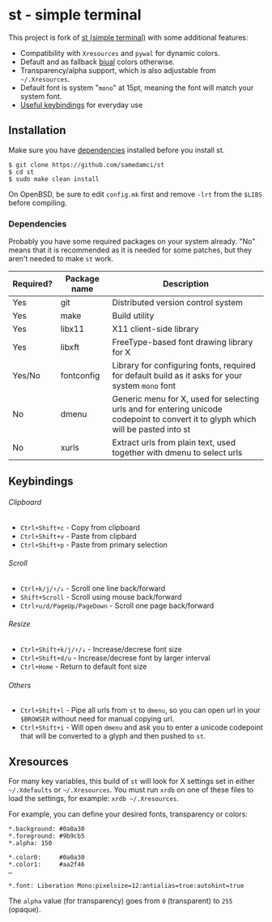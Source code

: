 # st - simple terminal

This project is fork of [st (simple terminal)](https://st.suckless.org/) with some additional features:

* Compatibility with `Xresources` and `pywal` for dynamic colors.
* Default and as fallback [biual](https://github.com/samedamci/biual-dot-conf) colors otherwise.
* Transparency/alpha support, which is also adjustable from `~/.Xresources`.
* Default font is system "`mono`" at 15pt, meaning the font will match your system font.
* [Useful keybindings](#keybindings) for everyday use

## Installation

Make sure you have [dependencies](#dependencies) installed before you install st.

```shell
$ git clone https://github.com/samedamci/st
$ cd st
$ sudo make clean install
```

On OpenBSD, be sure to edit `config.mk` first and remove `-lrt` from the `$LIBS` before compiling.

### Dependencies

Probably you have some required packages on your system already. "No" means that it is recommended as it is needed for some patches, but they aren't needed to make `st` work.

| Required? | Package name | Description
|-----------|--------------|------------
| Yes       | git          | Distributed version control system
| Yes       | make         | Build utility
| Yes       | libx11       | X11 client-side library
| Yes       | libxft       | FreeType-based font drawing library for X
| Yes/No    | fontconfig   | Library for configuring fonts, required for default build as it asks for your system `mono` font
| No        | dmenu        | Generic menu for X, used for selecting urls and for entering unicode codepoint to convert it to glyph which will be pasted into st
| No        | xurls        | Extract urls from plain text, used together with dmenu to select urls

## Keybindings

###### Clipboard
* `Ctrl+Shift+c` - Copy from clipboard
* `Ctrl+Shift+v` - Paste from clipbard
* `Ctrl+Shift+p` - Paste from primary selection

###### Scroll
* `Ctrl+k/j/↑/↓` - Scroll one line back/forward
* `Shift+Scroll` - Scroll using mouse back/forward
* `Ctrl+u/d/PageUp/PageDown` - Scroll one page back/forward

###### Resize
* `Ctrl+Shift+k/j/↑/↓` - Increase/decrese font size
* `Ctrl+Shift+d/u` - Increase/decrese font by larger interval
* `Ctrl+Home` - Return to default font size

###### Others
* `Ctrl+Shift+l` - Pipe all urls from `st` to `dmenu`, so you can open url in your `$BROWSER` without need for manual copying url.
* `Ctrl+Shift+i` - Will open `dmenu` and ask you to enter a unicode codepoint that will be converted to a glyph and then pushed to `st`.

## Xresources

For many key variables, this build of `st` will look for X settings set in
either `~/.Xdefaults` or `~/.Xresources`. You must run `xrdb` on one of these
files to load the settings, for example: `xrdb ~/.Xresources`.

For example, you can define your desired fonts, transparency or colors:

```
*.background: #0a0a30
*.foreground: #9b9cb5
*.alpha: 150

*.color0:     #0a0a30
*.color1:     #aa2f46
…

*.font:	Liberation Mono:pixelsize=12:antialias=true:autohint=true
```

The `alpha` value (for transparency) goes from `0` (transparent) to `255`
(opaque).
